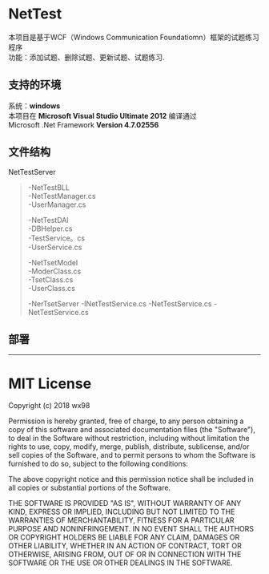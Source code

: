 # NetTest
本项目是基于WCF（Windows Communication Foundatiomn）框架的试题练习程序   
功能：添加试题、删除试题、更新试题、试题练习.
## 支持的环境
系统：__windows__   
本项目在  __Microsoft Visual Studio Ultimate 2012__  编译通过   
Microsoft .Net Framework __Version 4.7.02556__

## 文件结构
NetTestServer
>-NetTestBLL   
>   -NetTestManager.cs   
>   -UserManager.cs   
>
>-NetTestDAl   
>   -DBHelper.cs   
>   -TestService。cs   
>   -UserService.cs   
>
>-NetTsetModel   
>   -ModerClass.cs   
>   -TsetClass.cs   
>   -UserClass.cs   
>
>-NerTsetServer
>   -INetTestService.cs
>   -NetTestService.cs
>   -NetTestService.cs
>
## 部署
----
MIT License
=======
Copyright (c) 2018 wx98

Permission is hereby granted, free of charge, to any person obtaining a copy
of this software and associated documentation files (the "Software"), to deal
in the Software without restriction, including without limitation the rights
to use, copy, modify, merge, publish, distribute, sublicense, and/or sell
copies of the Software, and to permit persons to whom the Software is
furnished to do so, subject to the following conditions:

The above copyright notice and this permission notice shall be included in all
copies or substantial portions of the Software.

THE SOFTWARE IS PROVIDED "AS IS", WITHOUT WARRANTY OF ANY KIND, EXPRESS OR
IMPLIED, INCLUDING BUT NOT LIMITED TO THE WARRANTIES OF MERCHANTABILITY,
FITNESS FOR A PARTICULAR PURPOSE AND NONINFRINGEMENT. IN NO EVENT SHALL THE
AUTHORS OR COPYRIGHT HOLDERS BE LIABLE FOR ANY CLAIM, DAMAGES OR OTHER
LIABILITY, WHETHER IN AN ACTION OF CONTRACT, TORT OR OTHERWISE, ARISING FROM,
OUT OF OR IN CONNECTION WITH THE SOFTWARE OR THE USE OR OTHER DEALINGS IN THE
SOFTWARE.
